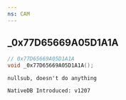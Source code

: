 ```yaml
---
ns: CAM
---
```

## _0x77D65669A05D1A1A

```c
// 0x77D65669A05D1A1A
void _0x77D65669A05D1A1A();
```

```
nullsub, doesn't do anything

NativeDB Introduced: v1207
```

